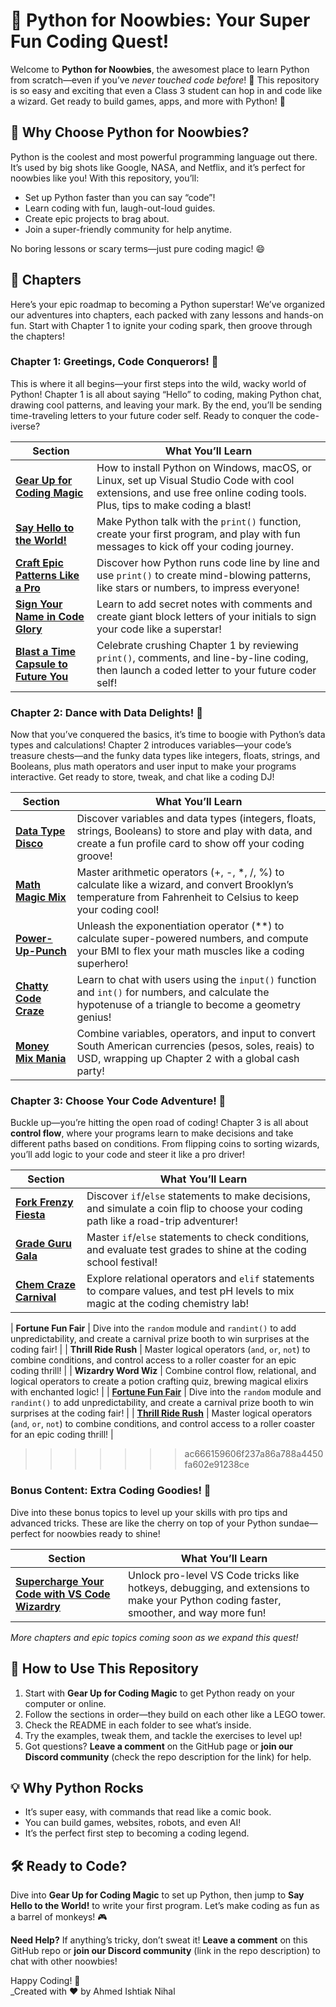 # 🐍 Python for Noowbies: Your Super Fun Coding Quest!

Welcome to **Python for Noowbies**, the awesomest place to learn Python from scratch—even if you’ve _never touched code before_! 🎉 This repository is so easy and exciting that even a Class 3 student can hop in and code like a wizard. Get ready to build games, apps, and more with Python! 🚀

## 🎯 Why Choose Python for Noowbies?

Python is the coolest and most powerful programming language out there. It’s used by big shots like Google, NASA, and Netflix, and it’s perfect for noowbies like you! With this repository, you’ll:

- Set up Python faster than you can say “code”!
- Learn coding with fun, laugh-out-loud guides.
- Create epic projects to brag about.
- Join a super-friendly community for help anytime.

No boring lessons or scary terms—just pure coding magic! 😄

## 📖 Chapters

Here’s your epic roadmap to becoming a Python superstar! We’ve organized our adventures into chapters, each packed with zany lessons and hands-on fun. Start with Chapter 1 to ignite your coding spark, then groove through the chapters!

### Chapter 1: Greetings, Code Conquerors! 🌟

This is where it all begins—your first steps into the wild, wacky world of Python! Chapter 1 is all about saying “Hello” to coding, making Python chat, drawing cool patterns, and leaving your mark. By the end, you’ll be sending time-traveling letters to your future coder self. Ready to conquer the code-iverse?

|**Section**|**What You’ll Learn**|
|---|---|
|[**Gear Up for Coding Magic**](https://github.com/IshtiakNihal/---Python-for-Newbies-Your-Fun-Coding-Adventure-Begins-/tree/ad6ef79779fcd527e77fe947bb4cd86c2196a6ab/00%20-%20Setup-guide)|How to install Python on Windows, macOS, or Linux, set up Visual Studio Code with cool extensions, and use free online coding tools. Plus, tips to make coding a blast!|
|[**Say Hello to the World!**](https://github.com/IshtiakNihal/---Python-for-Newbies-Your-Fun-Coding-Adventure-Begins-/tree/ad6ef79779fcd527e77fe947bb4cd86c2196a6ab/01%20-%20Say-Hello)|Make Python talk with the `print()` function, create your first program, and play with fun messages to kick off your coding journey.|
| [**Craft Epic Patterns Like a Pro**](https://github.com/IshtiakNihal/---Python-for-Newbies-Your-Fun-Coding-Adventure-Begins-/tree/ad6ef79779fcd527e77fe947bb4cd86c2196a6ab/02%20-%20%20%F0%9F%8C%9F%20Craft%20Epic%20Patterns%20Like%20a%20Pro)              | Discover how Python runs code line by line and use `print()` to create mind-blowing patterns, like stars or numbers, to impress everyone!   
| [**Sign Your Name in Code Glory**](https://github.com/IshtiakNihal/---Python-for-Newbies-Your-Fun-Coding-Adventure-Begins-/tree/ad6ef79779fcd527e77fe947bb4cd86c2196a6ab/03%20-%20%E2%9C%8D%EF%B8%8F%20Sign%20Your%20Name)                | Learn to add secret notes with comments and create giant block letters of your initials to sign your code like a superstar!      
| [**Blast a Time Capsule to Future You**](https://github.com/IshtiakNihal/---Python-for-Newbies-Your-Fun-Coding-Adventure-Begins-/tree/ad6ef79779fcd527e77fe947bb4cd86c2196a6ab/04%20-%20%F0%9F%8E%89%20Time%20Capsule%20Letter)          | Celebrate crushing Chapter 1 by reviewing `print()`, comments, and line-by-line coding, then launch a coded letter to your future coder self!                                    |
                                                           

### Chapter 2: Dance with Data Delights! 💃

Now that you’ve conquered the basics, it’s time to boogie with Python’s data types and calculations! Chapter 2 introduces variables—your code’s treasure chests—and the funky data types like integers, floats, strings, and Booleans, plus math operators and user input to make your programs interactive. Get ready to store, tweak, and chat like a coding DJ!

|**Section**|**What You’ll Learn**|
|---|---|
|[**Data Type Disco**](https://github.com/IshtiakNihal/---Python-for-Newbies-Your-Fun-Coding-Adventure-Begins-/tree/2bbf76cebd429dc7a01b41de016ab74f64ea4605/02%20-%20Chapter%2002/00%20-%20%F0%9F%92%83%20Data%20Type%20Disco)|Discover variables and data types (integers, floats, strings, Booleans) to store and play with data, and create a fun profile card to show off your coding groove!|
|[**Math Magic Mix**](https://github.com/IshtiakNihal/---Python-for-Newbies-Your-Fun-Coding-Adventure-Begins-/tree/2bbf76cebd429dc7a01b41de016ab74f64ea4605/02%20-%20Chapter%2002/01%20-%20%F0%9F%A7%AE%20Math%20Magic%20Mix)|Master arithmetic operators (+, -, *, /, %) to calculate like a wizard, and convert Brooklyn’s temperature from Fahrenheit to Celsius to keep your coding cool!|
|[**Power-Up-Punch**](https://github.com/IshtiakNihal/---Python-for-Newbies-Your-Fun-Coding-Adventure-Begins-/tree/2bbf76cebd429dc7a01b41de016ab74f64ea4605/02%20-%20Chapter%2002/02%20-%20Power-Up-Punch)|Unleash the exponentiation operator (**) to calculate super-powered numbers, and compute your BMI to flex your math muscles like a coding superhero!|
| [**Chatty Code Craze**](https://github.com/IshtiakNihal/---Python-for-Newbies-Your-Fun-Coding-Adventure-Begins-/tree/2bbf76cebd429dc7a01b41de016ab74f64ea4605/02%20-%20Chapter%2002/03%20-%20%F0%9F%8E%A4%20Chatty%20Code%20Craze) | Learn to chat with users using the `input()` function and `int()` for numbers, and calculate the hypotenuse of a triangle to become a geometry genius!             |
| [**Money Mix Mania**](https://github.com/IshtiakNihal/---Python-for-Newbies-Your-Fun-Coding-Adventure-Begins-/tree/2bbf76cebd429dc7a01b41de016ab74f64ea4605/02%20-%20Chapter%2002/04%20-%20%F0%9F%92%B0%20Money%20Mix%20Mania)   | Combine variables, operators, and input to convert South American currencies (pesos, soles, reais) to USD, wrapping up Chapter 2 with a global cash party!         |

### Chapter 3: Choose Your Code Adventure! 🚗

Buckle up—you’re hitting the open road of coding! Chapter 3 is all about **control flow**, where your programs learn to make decisions and take different paths based on conditions. From flipping coins to sorting wizards, you’ll add logic to your code and steer it like a pro driver!

|**Section**|**What You’ll Learn**|
|---|---| 
| [**Fork Frenzy Fiesta**](https://github.com/IshtiakNihal/---Python-for-Newbies-Your-Fun-Coding-Adventure-Begins-/tree/2bbf76cebd429dc7a01b41de016ab74f64ea4605/03%20-%20Chapter%2003/00%20-%20%F0%9F%9A%97%20Fork%20Frenzy%20Fiesta)  | Discover `if`/`else` statements to make decisions, and simulate a coin flip to choose your coding path like a road-trip adventurer!           |
| [**Grade Guru Gala**](https://github.com/IshtiakNihal/---Python-for-Newbies-Your-Fun-Coding-Adventure-Begins-/tree/590588178da01434e26a6ec19cefc090be8f25a6/03%20-%20Chapter%2003/01%20-%20%F0%9F%8E%93%20Grade%20Guru%20Gala)     | Master `if`/`else` statements to check conditions, and evaluate test grades to shine at the coding school festival!   
| [**Chem Craze Carnival**](https://github.com/IshtiakNihal/---Python-for-Newbies-Your-Fun-Coding-Adventure-Begins-/tree/69d945de7a0038c1281ddb07b5713bc2fb78bc4f/03%20-%20Chapter%2003/02%20-%20%F0%9F%A7%AA%20Chem%20Craze%20Carnival) | Explore relational operators and `elif` statements to compare values, and test pH levels to mix magic at the coding chemistry lab!            |

| **Fortune Fun Fair**    | Dive into the `random` module and `randint()` to add unpredictability, and create a carnival prize booth to win surprises at the coding fair! |
| **Thrill Ride Rush**    | Master logical operators (`and`, `or`, `not`) to combine conditions, and control access to a roller coaster for an epic coding thrill!        |
| **Wizardry Word Wiz**   | Combine control flow, relational, and logical operators to create a potion crafting quiz, brewing magical elixirs with enchanted logic!       |
| [**Fortune Fun Fair**](https://github.com/IshtiakNihal/---Python-for-Newbies-Your-Fun-Coding-Adventure-Begins-/tree/309616214a0652ad911f71ba4c3f8298a8541660/03%20-%20Chapter%2003/03%20-%20%F0%9F%8E%B1%20Fortune%20Fun%20Fair)    | Dive into the `random` module and `randint()` to add unpredictability, and create a carnival prize booth to win surprises at the coding fair! |
| [**Thrill Ride Rush**](https://github.com/IshtiakNihal/---Python-for-Newbies-Your-Fun-Coding-Adventure-Begins-/tree/309616214a0652ad911f71ba4c3f8298a8541660/03%20-%20Chapter%2003/04%20-%20%F0%9F%8E%A2%20Thrill%20Ride%20Rush)    | Master logical operators (`and`, `or`, `not`) to combine conditions, and control access to a roller coaster for an epic coding thrill!        |
>>>>>>> ac666159606f237a86a788a4450fa602e91238ce

### Bonus Content: Extra Coding Goodies! 🎁

Dive into these bonus topics to level up your skills with pro tips and advanced tricks. These are like the cherry on top of your Python sundae—perfect for noowbies ready to shine!

|**Section**|**What You’ll Learn**|
|---|---|
|[**Supercharge Your Code with VS Code Wizardry**](https://github.com/IshtiakNihal/---Python-for-Newbies-Your-Fun-Coding-Adventure-Begins-/tree/d082f9139fb8236ea9d8d96f8c463eff1d28fabb/Extra%20Coding%20Goodies!%20%F0%9F%8E%81/00%20-%20%F0%9F%8E%AA%20Supercharge%20Your%20VS%20Code%20Wizardry!)|Unlock pro-level VS Code tricks like hotkeys, debugging, and extensions to make your Python coding faster, smoother, and way more fun!|

_More chapters and epic topics coming soon as we expand this quest!_

## 🌟 How to Use This Repository

1. Start with **Gear Up for Coding Magic** to get Python ready on your computer or online.
2. Follow the sections in order—they build on each other like a LEGO tower.
3. Check the README in each folder to see what’s inside.
4. Try the examples, tweak them, and tackle the exercises to level up!
5. Got questions? **Leave a comment** on the GitHub page or **join our Discord community** (check the repo description for the link) for help.

## 💡 Why Python Rocks

- It’s super easy, with commands that read like a comic book.
- You can build games, websites, robots, and even AI!
- It’s the perfect first step to becoming a coding legend.

## 🛠️ Ready to Code?

Dive into **Gear Up for Coding Magic** to set up Python, then jump to **Say Hello to the World!** to write your first program. Let’s make coding as fun as a barrel of monkeys! 🎮

**Need Help?** If anything’s tricky, don’t sweat it! **Leave a comment** on this GitHub repo or **join our Discord community** (link in the repo description) to chat with other noowbies!

Happy Coding! 🚀  
_Created with ❤️ by Ahmed Ishtiak Nihal
